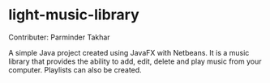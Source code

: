 # light-music-library
Contributer: Parminder Takhar

A simple Java project created using JavaFX with Netbeans. It is a music library that provides the ability to add, edit, delete and play music from your computer. Playlists can also be created. 

